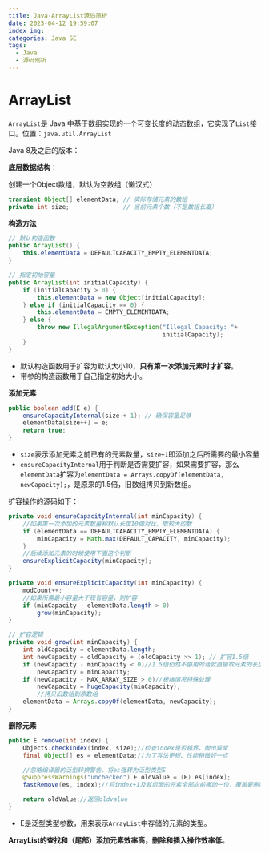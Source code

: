 ```yaml
---
title: Java-ArrayList源码简析
date: 2025-04-12 19:59:07
index_img:
categories: Java SE
tags:
  - Java
  - 源码剖析
---
```


# ArrayList

`ArrayList`是 Java 中基于数组实现的一个可变长度的动态数组，它实现了`List`接口。位置：`java.util.ArrayList`

Java 8及之后的版本：

**底层数据结构**：

创建一个Object数组，默认为空数组（懒汉式）

```java
transient Object[] elementData; // 实际存储元素的数组
private int size;               // 当前元素个数（不是数组长度）
```

**构造方法**

```java
// 默认构造函数
public ArrayList() {
    this.elementData = DEFAULTCAPACITY_EMPTY_ELEMENTDATA;
}

// 指定初始容量
public ArrayList(int initialCapacity) {
    if (initialCapacity > 0) {
        this.elementData = new Object[initialCapacity];
    } else if (initialCapacity == 0) {
        this.elementData = EMPTY_ELEMENTDATA;
    } else {
        throw new IllegalArgumentException("Illegal Capacity: "+
                                           initialCapacity);
    }
}
```

- 默认构造函数用于扩容为默认大小10，**只有第一次添加元素时才扩容**。
- 带参的构造函数用于自己指定初始大小。

**添加元素**

```java
public boolean add(E e) {
    ensureCapacityInternal(size + 1); // 确保容量足够
    elementData[size++] = e;
    return true;
}
```

- `size`表示添加元素之前已有的元素数量，`size+1`即添加之后所需要的最小容量
- `ensureCapacityInternal`用于判断是否需要扩容，如果需要扩容，那么`elementData`扩容为`elementData = Arrays.copyOf(elementData, newCapacity);`，是原来的1.5倍，旧数组拷贝到新数组。

扩容操作的源码如下：

```java
private void ensureCapacityInternal(int minCapacity) {
    //如果第一次添加的元素数量和默认长度10做对比，取较大的数
    if (elementData == DEFAULTCAPACITY_EMPTY_ELEMENTDATA) {
        minCapacity = Math.max(DEFAULT_CAPACITY, minCapacity);
    }
    //后续添加元素的时候使用下面这个判断
    ensureExplicitCapacity(minCapacity);
}

private void ensureExplicitCapacity(int minCapacity) {
    modCount++;
    //如果所需最小容量大于现有容量，则扩容
    if (minCapacity - elementData.length > 0)
        grow(minCapacity);
}

// 扩容逻辑
private void grow(int minCapacity) {
    int oldCapacity = elementData.length;
    int newCapacity = oldCapacity + (oldCapacity >> 1); // 扩容1.5倍
    if (newCapacity - minCapacity < 0)//1.5倍仍然不够用的话就直接取元素的长度
        newCapacity = minCapacity;
    if (newCapacity - MAX_ARRAY_SIZE > 0)//极端情况特殊处理
        newCapacity = hugeCapacity(minCapacity);
        //拷贝旧数组到原数组
    elementData = Arrays.copyOf(elementData, newCapacity);
}
```

**删除元素**

```java
public E remove(int index) {
    Objects.checkIndex(index, size);//检查index是否越界，抛出异常
    final Object[] es = elementData;//为了写法更短、性能稍微好一点

    //忽略编译器的泛型转换警告，将es强转为泛型类型E
    @SuppressWarnings("unchecked") E oldValue = (E) es[index];
    fastRemove(es, index);//将index+1及其后面的元素全部向前挪动一位，覆盖要删除的元素，最后一位记为null

    return oldValue;//返回oldvalue
}
```

- E是泛型类型参数，用来表示`ArrayList`中存储的元素的类型。

**ArrayList的查找和（尾部）添加元素效率高，删除和插入操作效率低**。




